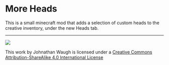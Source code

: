 # More Heads

This is a small minecraft mod that adds a selection of custom heads to the creative inventory, under the new Heads tab.

---

![](https://i.creativecommons.org/l/by-sa/4.0/88x31.png)

This work by Johnathan Waugh  is licensed under a [Creative Commons Attribution-ShareAlike 4.0 International License](http://creativecommons.org/licenses/by-sa/4.0/)
